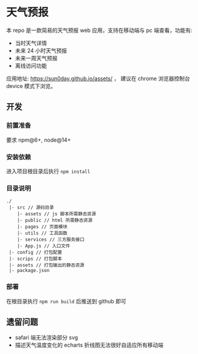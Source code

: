 # 天气预报

本 repo 是一款简易的天气预报 web 应用，支持在移动端与 pc 端查看，功能有:

- 当时天气详情
- 未来 24 小时天气预报
- 未来一周天气预报
- 离线访问功能

应用地址: https://sun0day.github.io/assets/ ，  建议在 chrome 浏览器控制台 device 模式下浏览。

## 开发

### 前置准备

要求 npm@6+, node@14+

### 安装依赖

进入项目根目录后执行 `npm install`

### 目录说明

```
./
 |- src // 源码目录
    |- assets // js 脚本所需静态资源
    |- public // html 所需静态资源
    |- pages // 页面模块
    |- utils // 工具函数
    |- services // 三方服务接口
    |- App.js // 入口文件
 |- config // 打包配置
 |- scrips // 打包脚本
 |- assets // 打包输出的静态资源
 |- package.json
```

### 部署

在根目录执行 `npm run build` 后推送到 github 即可

## 遗留问题

- safari 端无法渲染部分 svg
- 描述天气温度变化的 echarts 折线图无法很好自适应所有移动端